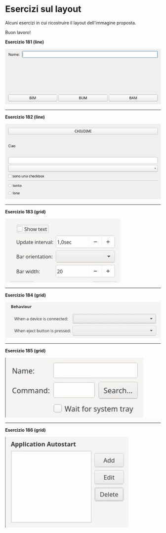 # Esercizi sul layout

Alcuni esercizi in cui ricostruire il layout dell'immagine proposta.

Buon lavoro!

**Esercizio 181 (line)**

![image](exLayout/LineLayout1.png)


-------------------------------------------------------------------------------------------------------


**Esercizio 182 (line)**

![image](exLayout/LineLayout2.png)


------------------------------------------------------------------------------------------------------


**Esercizio 183 (grid)**

![image](exLayout/exGrid1.jpg)


------------------------------------------------------------------------------------------------------


**Esercizio 184 (grid)**

![image](exLayout/exGrid2.jpg)


------------------------------------------------------------------------------------------------------


**Esercizio 185 (grid)**

![image](exLayout/exGridBag1.jpg)


------------------------------------------------------------------------------------------------------


**Esercizio 186 (grid)**

![image](exLayout/exFlexGrid1.jpg)

<br>
<br>
<br>

